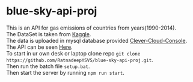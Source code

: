 # blue-sky-api-proj  
This is an API for gas emissions of countries from years(1990-2014).   
The DataSet is taken from [Kaggle](https://kaggle.com).   
The data is uploaded in mysql database provided [Clever-Cloud-Console](https://console.clever-cloud.com/).  
The API can be seen [Here](https://bsky-api-proj.herokuapp.com/).   
To start in ur own desk or laptop clone repo `git clone https://github.com/RatnadeepYSVS/blue-sky-api-proj.git`.  
Then run the batch file `setup.bat`.     
Then start the server by running `npm run start`.  
